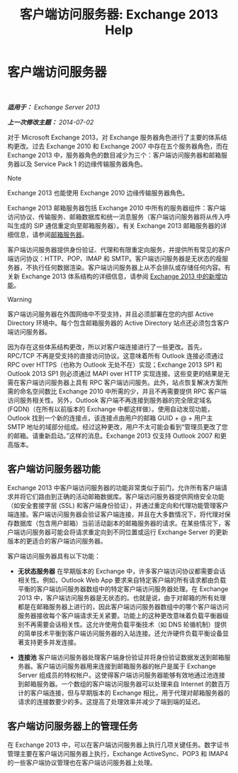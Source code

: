 ﻿---
title: '客户端访问服务器: Exchange 2013 Help'
TOCTitle: 客户端访问服务器
ms:assetid: 87e206ab-7a7b-4b4f-be1a-5035713c74d2
ms:mtpsurl: https://technet.microsoft.com/zh-cn/library/Dd298114(v=EXCHG.150)
ms:contentKeyID: 50490980
ms.date: 01/11/2018
mtps_version: v=EXCHG.150
ms.translationtype: HT
---

# 客户端访问服务器

 

_**适用于：** Exchange Server 2013_

_**上一次修改主题：** 2014-07-02_

对于 Microsoft Exchange 2013，对 Exchange 服务器角色进行了主要的体系结构更改。过去 Exchange 2010 和 Exchange 2007 中存在五个服务器角色，而在 Exchange 2013 中，服务器角色的数目减少为三个：客户端访问服务器和邮箱服务器以及 Service Pack 1 的边缘传输服务器角色。

> [!NOTE]
> Exchange 2013 也能使用 Exchange 2010 边缘传输服务器角色。


Exchange 2013 邮箱服务器包括 Exchange 2010 中所有的服务器组件：客户端访问协议、传输服务、邮箱数据库和统一消息服务（客户端访问服务器将从传入呼叫生成的 SIP 通信重定向至邮箱服务器）。有关 Exchange 2013 邮箱服务器的详细信息，请参阅[邮箱服务器](mailbox-server-exchange-2013-help.md)。

客户端访问服务器提供身份验证、代理和有限重定向服务，并提供所有常见的客户端访问协议：HTTP、POP、IMAP 和 SMTP。客户端访问服务器是无状态的瘦服务器，不执行任何数据渲染。客户端访问服务器上从不会排队或存储任何内容。有关新 Exchange 2013 体系结构的详细信息，请参阅 [Exchange 2013 中的新增功能](what-s-new-in-exchange-2013-exchange-2013-help.md)。

> [!warning]
> 客户端访问服务器在外围网络中不受支持，并且必须部署在您的内部 Active Directory 环境中。每个包含邮箱服务器的 Active Directory 站点还必须包含客户端访问服务器。


因为存在这些体系结构更改，所以对客户端连接进行了一些更改。首先，RPC/TCP 不再是受支持的直接访问协议。这意味着所有 Outlook 连接必须通过 RPC over HTTPS（也称为 Outlook 无处不在）实现；Exchange 2013 SP1 和 Outlook 2013 SP1 则必须通过 MAPI over HTTP 实现连接。这些变更的结果是无需在客户端访问服务器上具有 RPC 客户端访问服务。此外，站点恢复解决方案所需的命名空间数比 Exchange 2010 中所需的少，并且不再需要提供 RPC 客户端访问服务相关性。另外，Outlook 客户端不再连接到服务器的完全限定域名 (FQDN)（在所有以前版本的 Exchange 中都这样做）。使用自动发现功能，Outlook 找到一个新的连接点，该连接点由用户的邮箱 GUID + @ + 用户主 SMTP 地址的域部分组成。经过这种更改，用户不太可能会看到“管理员更改了您的邮箱。请重新启动。”这样的消息。Exchange 2013 仅支持 Outlook 2007 和更高版本。

## 客户端访问服务器功能

Exchange 2013 中客户端访问服务器的功能非常类似于前门，允许所有客户端请求并将它们路由到正确的活动邮箱数据库。客户端访问服务器提供网络安全功能（如安全套接字层 (SSL) 和客户端身份验证），并通过重定向和代理功能管理客户端连接。客户端访问服务器会验证客户端连接，并且在大多数情况下，将代理对保存数据库（包含用户邮箱）当前活动副本的邮箱服务器的请求。在某些情况下，客户端访问服务器可能会将请求重定向到不同位置或运行 Exchange Server 的更新版本的更适合的客户端访问服务器。

客户端访问服务器具有以下功能：

  - **无状态服务器** 在早期版本的 Exchange 中，许多客户端访问协议都需要会话相关性。例如，Outlook Web App 要求来自特定客户端的所有请求都由负载平衡的客户端访问服务器数组中的特定客户端访问服务器处理。在 Exchange 2013 中，客户端访问服务器是无状态的。也就是说，由于对邮箱的所有处理都是在邮箱服务器上进行的，因此客户端访问服务器数组中的哪个客户端访问服务器接收每个客户端请求无关紧要。功能上的这种更改意味着负载平衡器级别不再需要会话相关性。这允许使用负载平衡技术（如 DNS 轮循机制）提供的简单技术平衡到客户端访问服务器的入站连接。还允许硬件负载平衡设备显著支持更多并发连接。

  - **连接池** 客户端访问服务器处理客户端身份验证并将身份验证数据发送到邮箱服务器。客户端访问服务器用来连接到邮箱服务器的帐户是属于 Exchange Server 组成员的特权帐户。这使得客户端访问服务器能够有效地通过池连接到邮箱服务器。一个数组的客户端访问服务器可以处理来自 Internet 的数百万计的客户端连接，但与早期版本的 Exchange 相比，用于代理对邮箱服务器的请求的连接数要少的多。这提高了处理效率并减少了端到端的延迟。

## 客户端访问服务器上的管理任务

在 Exchange 2013 中，可以在客户端访问服务器上执行几项关键任务。数字证书管理主要在客户端访问服务器上执行，Exchange ActiveSync、POP3 和 IMAP4 的一些客户端协议管理也在客户端访问服务器上处理。


